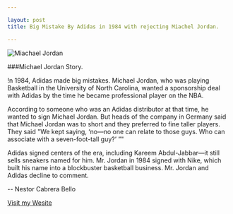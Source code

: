 ```yaml
---

layout: post
title: Big Mistake By Adidas in 1984 with rejecting Miachel Jordan.

---
```



![Miachael Jordan](http://media.zenfs.com/en_us/News/theweek/the-chicago-bulls-used-their-third-pick-to-draft-michael-jordan-the-1984nbspnaismithnbspcollege.jpg)



###Michael Jordan Story.

!n 1984, Adidas made big mistakes. Michael Jordan, who was playing Basketball in the  University of North Carolina, wanted a sponsorship deal with Adidas by the time he became professional player on the NBA.

According to someone who was an Adidas distributor at that time, he wanted to sign Michael Jordan. But heads of the company in Germany said that Michael Jordan was to short and they preferred to fine taller players. They said "We kept saying, ‘no—no one can relate to those guys. Who can associate with a seven-foot-tall guy?’ ”" 

Adidas signed centers of the era, including Kareem Abdul-Jabbar—it still sells sneakers named for him. Mr. Jordan in 1984 signed with Nike, which built his name into a blockbuster basketball business. Mr. Jordan and Adidas decline to comment.



-- 
Nestor Cabrera Bello


[Visit my Wesite](https://nestorcbello.com)
